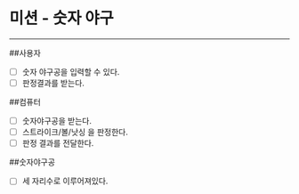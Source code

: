 # 미션 - 숫자 야구

---
##사용자
- [ ] 숫자 야구공을 입력할 수 있다.
- [ ] 판정결과를 받는다.

##컴퓨터
- [ ] 숫자야구공을 받는다.
- [ ] 스트라이크/볼/낫싱 을 판정한다.
- [ ] 판정 결과를 전달한다.

##숫자야구공
- [ ] 세 자리수로 이루어져있다.